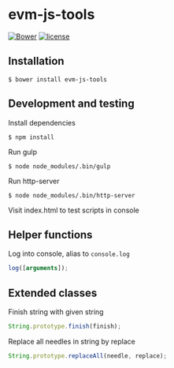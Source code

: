 # evm-js-tools

[![Bower](https://img.shields.io/bower/v/evm-js-tools.svg)](https://github.com/misterpaladin/evm-js-tools) [![license](https://img.shields.io/github/license/misterpaladin/evm-js-tools.svg)]()

## Installation

```
$ bower install evm-js-tools
```

## Development and testing

Install dependencies

```
$ npm install
```

Run gulp

```
$ node node_modules/.bin/gulp
```

Run http-server

```
$ node node_modules/.bin/http-server
```

Visit index.html to test scripts in console

## Helper functions

Log into console, alias to `console.log`

```javascript
log([arguments]);
```

## Extended classes

Finish string with given string

```javascript
String.prototype.finish(finish);
```

Replace all needles in string by replace

```javascript
String.prototype.replaceAll(needle, replace);
```